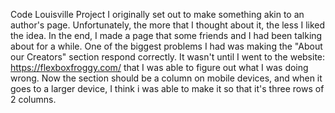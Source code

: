 Code Louisville Project
I originally set out to make something akin to an author's page. Unfortunately, the more that I thought about it, the less I liked the idea. In the end, I made a page that some friends and I had been talking about for a while.
One of the biggest problems I had was making the "About our Creators" section respond correctly. It wasn't until I went to the website: https://flexboxfroggy.com/ that I was able to figure out what I was doing wrong. Now the section should be a column on mobile devices, and when it goes to a larger device, I think i was able to make it so that it's three rows of 2 columns.
